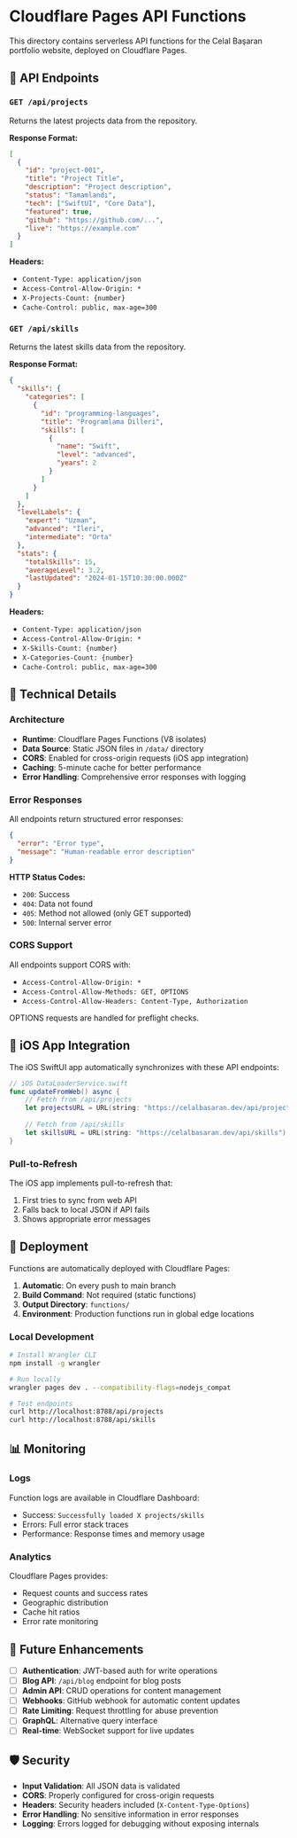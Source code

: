 # Cloudflare Pages API Functions

This directory contains serverless API functions for the Celal Başaran portfolio website, deployed on Cloudflare Pages.

## 📡 API Endpoints

### `GET /api/projects`
Returns the latest projects data from the repository.

**Response Format:**
```json
[
  {
    "id": "project-001",
    "title": "Project Title",
    "description": "Project description",
    "status": "Tamamlandı",
    "tech": ["SwiftUI", "Core Data"],
    "featured": true,
    "github": "https://github.com/...",
    "live": "https://example.com"
  }
]
```

**Headers:**
- `Content-Type: application/json`
- `Access-Control-Allow-Origin: *`
- `X-Projects-Count: {number}`
- `Cache-Control: public, max-age=300`

### `GET /api/skills`
Returns the latest skills data from the repository.

**Response Format:**
```json
{
  "skills": {
    "categories": [
      {
        "id": "programming-languages",
        "title": "Programlama Dilleri",
        "skills": [
          {
            "name": "Swift",
            "level": "advanced",
            "years": 2
          }
        ]
      }
    ]
  },
  "levelLabels": {
    "expert": "Uzman",
    "advanced": "İleri",
    "intermediate": "Orta"
  },
  "stats": {
    "totalSkills": 15,
    "averageLevel": 3.2,
    "lastUpdated": "2024-01-15T10:30:00.000Z"
  }
}
```

**Headers:**
- `Content-Type: application/json`
- `Access-Control-Allow-Origin: *`
- `X-Skills-Count: {number}`
- `X-Categories-Count: {number}`
- `Cache-Control: public, max-age=300`

## 🔧 Technical Details

### Architecture
- **Runtime**: Cloudflare Pages Functions (V8 isolates)
- **Data Source**: Static JSON files in `/data/` directory
- **CORS**: Enabled for cross-origin requests (iOS app integration)
- **Caching**: 5-minute cache for better performance
- **Error Handling**: Comprehensive error responses with logging

### Error Responses
All endpoints return structured error responses:

```json
{
  "error": "Error type",
  "message": "Human-readable error description"
}
```

**HTTP Status Codes:**
- `200`: Success
- `404`: Data not found
- `405`: Method not allowed (only GET supported)
- `500`: Internal server error

### CORS Support
All endpoints support CORS with:
- `Access-Control-Allow-Origin: *`
- `Access-Control-Allow-Methods: GET, OPTIONS`
- `Access-Control-Allow-Headers: Content-Type, Authorization`

OPTIONS requests are handled for preflight checks.

## 📱 iOS App Integration

The iOS SwiftUI app automatically synchronizes with these API endpoints:

```swift
// iOS DataLoaderService.swift
func updateFromWeb() async {
    // Fetch from /api/projects
    let projectsURL = URL(string: "https://celalbasaran.dev/api/projects")
    
    // Fetch from /api/skills
    let skillsURL = URL(string: "https://celalbasaran.dev/api/skills")
}
```

### Pull-to-Refresh
The iOS app implements pull-to-refresh that:
1. First tries to sync from web API
2. Falls back to local JSON if API fails
3. Shows appropriate error messages

## 🚀 Deployment

Functions are automatically deployed with Cloudflare Pages:

1. **Automatic**: On every push to main branch
2. **Build Command**: Not required (static functions)
3. **Output Directory**: `functions/`
4. **Environment**: Production functions run in global edge locations

### Local Development
```bash
# Install Wrangler CLI
npm install -g wrangler

# Run locally
wrangler pages dev . --compatibility-flags=nodejs_compat

# Test endpoints
curl http://localhost:8788/api/projects
curl http://localhost:8788/api/skills
```

## 📊 Monitoring

### Logs
Function logs are available in Cloudflare Dashboard:
- Success: `Successfully loaded X projects/skills`
- Errors: Full error stack traces
- Performance: Response times and memory usage

### Analytics
Cloudflare Pages provides:
- Request counts and success rates
- Geographic distribution
- Cache hit ratios
- Error rate monitoring

## 🔮 Future Enhancements

- [ ] **Authentication**: JWT-based auth for write operations
- [ ] **Blog API**: `/api/blog` endpoint for blog posts
- [ ] **Admin API**: CRUD operations for content management
- [ ] **Webhooks**: GitHub webhook for automatic content updates
- [ ] **Rate Limiting**: Request throttling for abuse prevention
- [ ] **GraphQL**: Alternative query interface
- [ ] **Real-time**: WebSocket support for live updates

## 🛡️ Security

- **Input Validation**: All JSON data is validated
- **CORS**: Properly configured for cross-origin requests
- **Headers**: Security headers included (`X-Content-Type-Options`)
- **Error Handling**: No sensitive information in error responses
- **Logging**: Errors logged for debugging without exposing internals 